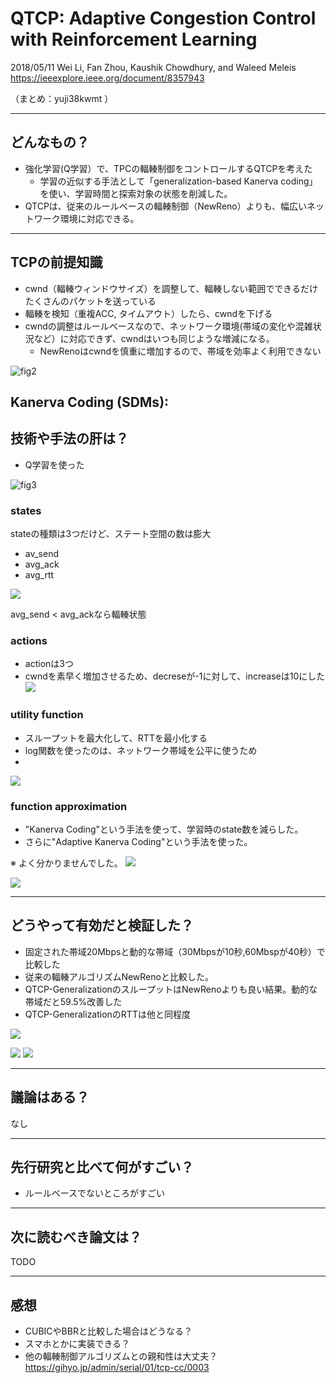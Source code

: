 QTCP: Adaptive Congestion Control with Reinforcement Learning
===

2018/05/11 Wei Li, Fan Zhou, Kaushik Chowdhury, and Waleed Meleis
https://ieeexplore.ieee.org/document/8357943


（まとめ：yuji38kwmt ）

---

## どんなもの？

* 強化学習(Q学習）で、TPCの輻輳制御をコントロールするQTCPを考えた
    * 学習の近似する手法として「generalization-based Kanerva coding」を使い、学習時間と探索対象の状態を削減した。
* QTCPは、従来のルールベースの輻輳制御（NewReno）よりも、幅広いネットワーク環境に対応できる。

---

## TCPの前提知識
* cwnd（輻輳ウィンドウサイズ）を調整して、輻輳しない範囲でできるだけたくさんのパケットを送っている
* 輻輳を検知（重複ACC, タイムアウト）したら、cwndを下げる
* cwndの調整はルールベースなので、ネットワーク環境(帯域の変化や混雑状況など）に対応できず、cwndはいつも同じような増減になる。
    * NewRenoはcwndを慎重に増加するので、帯域を効率よく利用できない

![fig2](yuji38kwmt/fig2.png)

Kanerva Coding (SDMs):
---
## 技術や手法の肝は？
* Q学習を使った

![fig3](yuji38kwmt/fig3.png)

### states
stateの種類は3つだけど、ステート空間の数は膨大
* av_send
* avg_ack
* avg_rtt

![](yuji38kwmt/state.png)

avg_send < avg_ackなら輻輳状態

### actions
* actionは3つ
* cwndを素早く増加させるため、decreseが-1に対して、increaseは10にした
![](yuji38kwmt/tab1.png)


### utility function 
* スループットを最大化して、RTTを最小化する
* log関数を使ったのは、ネットワーク帯域を公平に使うため
* 

![](yuji38kwmt/eq1.png)


### function approximation
* "Kanerva Coding"という手法を使って、学習時のstate数を減らした。
* さらに"Adaptive Kanerva Coding"という手法を使った。

※ よく分かりませんでした。
![](yuji38kwmt/fig4.png)


![](yuji38kwmt/alg1.png)



---

## どうやって有効だと検証した？
* 固定された帯域20Mbpsと動的な帯域（30Mbpsが10秒,60Mbspが40秒）で比較した
* 従来の輻輳アルゴリズムNewRenoと比較した。
* QTCP-GeneralizationのスループットはNewRenoよりも良い結果。動的な帯域だと59.5%改善した
* QTCP-GeneralizationのRTTは他と同程度

![](yuji38kwmt/fig6.png)

![](yuji38kwmt/fig9.png)
![](yuji38kwmt/fig13.png)


---

## 議論はある？
なし

---

## 先行研究と比べて何がすごい？
* ルールベースでないところがすごい

---

## 次に読むべき論文は？
TODO




---------------------------
## 感想
* CUBICやBBRと比較した場合はどうなる？
* スマホとかに実装できる？
* 他の輻輳制御アルゴリズムとの親和性は大丈夫？  https://gihyo.jp/admin/serial/01/tcp-cc/0003
